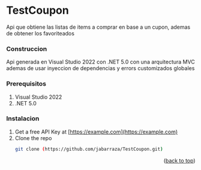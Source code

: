 # TestCoupon
Api que obtiene las listas de items a comprar en base a un cupon, ademas de obtener los favoriteados

### Construccion

Api generada en Visual Studio 2022 con .NET 5.0 con una arquitectura MVC ademas de usar inyeccion de dependencias y errors customizados globales

### Prerequisitos

1. Visual Studio 2022
2. .NET 5.0

### Instalacion



1. Get a free API Key at [https://example.com](https://example.com)
2. Clone the repo
   ```sh
   git clone (https://github.com/jabarraza/TestCoupon.git)
   ```

<p align="right">(<a href="#top">back to top</a>)</p>

